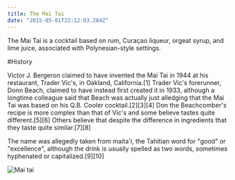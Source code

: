 ```yaml
---
title: The Mai Tai
date: "2015-05-01T22:12:03.284Z"
---
```


The Mai Tai is a cocktail based on rum, Curaçao liqueur, orgeat syrup, and lime juice, associated with Polynesian-style settings.

#History

Victor J. Bergeron claimed to have invented the Mai Tai in 1944 at his restaurant, Trader Vic's, in Oakland, California.[1] Trader Vic's forerunner, Donn Beach, claimed to have instead first created it in 1933, although a longtime colleague said that Beach was actually just alledging that the Mai Tai was based on his Q.B. Cooler cocktail.[2][3][4] Don the Beachcomber's recipe is more complex than that of Vic's and some believe tastes quite different.[5][6] Others believe that despite the difference in ingredients that they taste quite similar.[7][8]

The name was allegedly taken from maita'i, the Tahitian word for "good" or "excellence", although the drink is usually spelled as two words, sometimes hyphenated or capitalized.[9][10]

![Mai tai](https://cdn.liquor.com/wp-content/uploads/2017/03/07152918/mai-tai-720x720-recipe.jpg)
